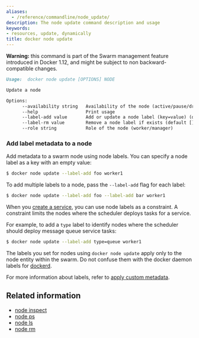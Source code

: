 ```yaml
---
aliases:
  - /reference/commandline/node_update/
description: The node update command description and usage
keywords:
- resources, update, dynamically
title: docker node update
---
```


**Warning:** this command is part of the Swarm management feature introduced in Docker 1.12, and might be subject to non backward-compatible changes.

```markdown
Usage:  docker node update [OPTIONS] NODE

Update a node

Options:
      --availability string   Availability of the node (active/pause/drain)
      --help                  Print usage
      --label-add value       Add or update a node label (key=value) (default [])
      --label-rm value        Remove a node label if exists (default [])
      --role string           Role of the node (worker/manager)
```

### Add label metadata to a node

Add metadata to a swarm node using node labels. You can specify a node label as
a key with an empty value:

``` bash
$ docker node update --label-add foo worker1
```

To add multiple labels to a node, pass the `--label-add` flag for each label:

``` bash
$ docker node update --label-add foo --label-add bar worker1
```

When you [create a service](service_create.md),
you can use node labels as a constraint. A constraint limits the nodes where the
scheduler deploys tasks for a service.

For example, to add a `type` label to identify nodes where the scheduler should
deploy message queue service tasks:

``` bash
$ docker node update --label-add type=queue worker1
```

The labels you set for nodes using `docker node update` apply only to the node
entity within the swarm. Do not confuse them with the docker daemon labels for
[dockerd]( ../../userguide/labels-custom-metadata.md#daemon-labels).

For more information about labels, refer to [apply custom
metadata](../../userguide/labels-custom-metadata.md).

## Related information

* [node inspect](node_inspect.md)
* [node ps](node_ps.md)
* [node ls](node_ls.md)
* [node rm](node_rm.md)
